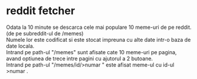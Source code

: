 # reddit fetcher  
Odata la 10 minute se descarca cele mai populare 10 meme-uri de pe reddit. (de pe subreddit-ul de /memes)  
Numele lor este codificat si este stocat impreuna cu alte date intr-o baza de date locala.  
Intrand pe path-ul "/memes" sunt afisate cate 10 meme-uri pe pagina, avand optiunea de trece intre pagini cu ajutorul a 2 butoane.  
Intrand pe path-ul "/memes/id/>numar
" este afisat meme-ul cu id-ul >numar
.  
